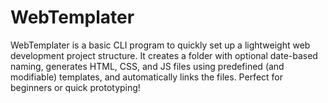# WebTemplater

WebTemplater is a basic CLI program to quickly set up a lightweight web development project structure.
It creates a folder with optional date-based naming, generates HTML, CSS, and JS files using predefined (and modifiable) templates, and automatically links the files.
Perfect for beginners or quick prototyping!
